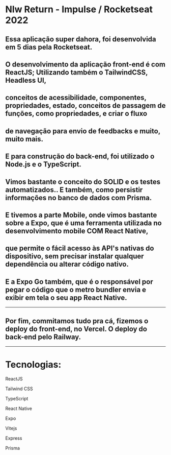 # Nlw Return -  Impulse / Rocketseat 2022


## Essa aplicação super dahora, foi desenvolvida em 5 dias pela Rocketseat. 
## O desenvolvimento da aplicação front-end é com ReactJS; Utilizando também o TailwindCSS, Headless UI, 
## conceitos de acessibilidade, componentes, propriedades, estado, conceitos de passagem de funções, como propriedades, e criar o fluxo 
## de navegação para envio de feedbacks e muito, muito mais.


## E para construção do back-end, foi utilizado o Node.js e o TypeScript. 
## Vimos bastante o conceito do SOLID e os testes automatizados.. E também, como persistir informações no banco de dados com Prisma.


## E tivemos a parte Mobile, onde vimos bastante sobre a Expo, que é uma ferramenta utilizada no desenvolvimento mobile COM React Native,
## que permite o fácil acesso às API's nativas do dispositivo, sem precisar instalar qualquer dependência ou alterar código nativo. 
## E a Expo Go também, que é o responsável por pegar o código que o metro bundler envia e exibir em tela o seu app React Native.

-----

## Por fim, commitamos tudo pra cá, fizemos o deploy do front-end, no Vercel. O deploy do back-end pelo Railway.

-----

# Tecnologias:



ReactJS


Tailwind CSS


TypeScript


React Native


Expo


Vitejs


Express


Prisma
